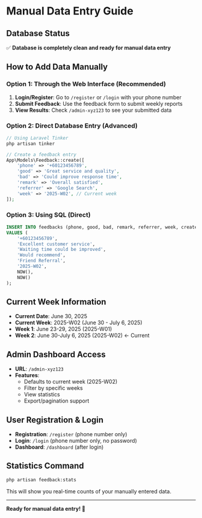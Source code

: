 # Manual Data Entry Guide

## Database Status
✅ **Database is completely clean and ready for manual data entry**

## How to Add Data Manually

### Option 1: Through the Web Interface (Recommended)
1. **Login/Register**: Go to `/register` or `/login` with your phone number
2. **Submit Feedback**: Use the feedback form to submit weekly reports
3. **View Results**: Check `/admin-xyz123` to see your submitted data

### Option 2: Direct Database Entry (Advanced)
```php
// Using Laravel Tinker
php artisan tinker

// Create a feedback entry
App\Models\Feedback::create([
    'phone' => '+60123456789',
    'good' => 'Great service and quality',
    'bad' => 'Could improve response time',
    'remark' => 'Overall satisfied',
    'referrer' => 'Google Search',
    'week' => '2025-W02', // Current week
]);
```

### Option 3: Using SQL (Direct)
```sql
INSERT INTO feedbacks (phone, good, bad, remark, referrer, week, created_at, updated_at) 
VALUES (
    '+60123456789',
    'Excellent customer service',
    'Waiting time could be improved',
    'Would recommend',
    'Friend Referral',
    '2025-W02',
    NOW(),
    NOW()
);
```

## Current Week Information
- **Current Date**: June 30, 2025
- **Current Week**: 2025-W02 (June 30 - July 6, 2025)
- **Week 1**: June 23-29, 2025 (2025-W01)
- **Week 2**: June 30-July 6, 2025 (2025-W02) ← Current

## Admin Dashboard Access
- **URL**: `/admin-xyz123`
- **Features**: 
  - Defaults to current week (2025-W02)
  - Filter by specific weeks
  - View statistics
  - Export/pagination support

## User Registration & Login
- **Registration**: `/register` (phone number only)
- **Login**: `/login` (phone number only, no password)
- **Dashboard**: `/dashboard` (after login)

## Statistics Command
```bash
php artisan feedback:stats
```

This will show you real-time counts of your manually entered data.

---
**Ready for manual data entry! 🎯**
